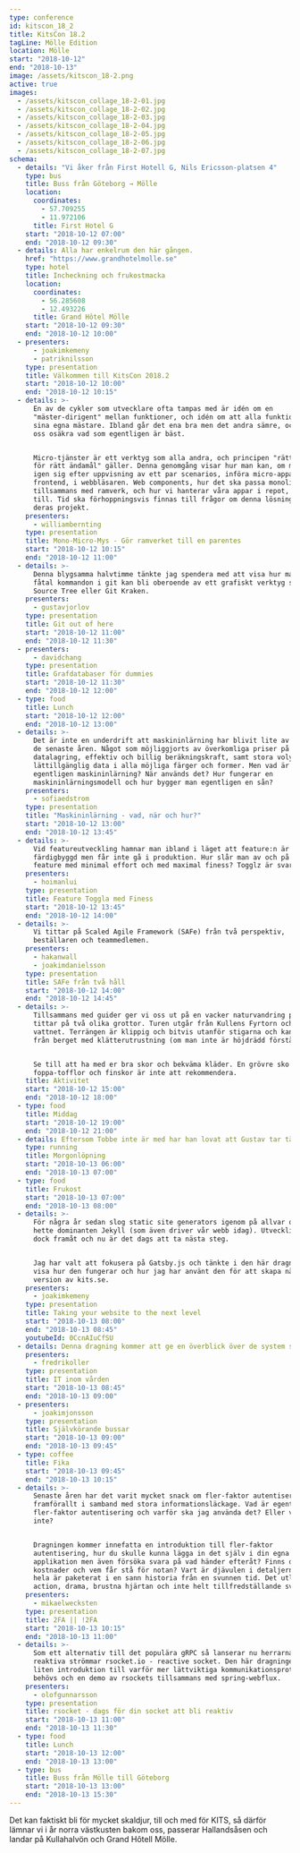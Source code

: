 ```yaml
---
type: conference
id: kitscon_18_2
title: KitsCon 18.2
tagLine: Mölle Edition
location: Mölle
start: "2018-10-12"
end: "2018-10-13"
image: /assets/kitscon_18-2.png
active: true
images:
  - /assets/kitscon_collage_18-2-01.jpg
  - /assets/kitscon_collage_18-2-02.jpg
  - /assets/kitscon_collage_18-2-03.jpg
  - /assets/kitscon_collage_18-2-04.jpg
  - /assets/kitscon_collage_18-2-05.jpg
  - /assets/kitscon_collage_18-2-06.jpg
  - /assets/kitscon_collage_18-2-07.jpg
schema:
  - details: "Vi åker från First Hotell G, Nils Ericsson-platsen 4"
    type: bus
    title: Buss från Göteborg → Mölle
    location:
      coordinates:
        - 57.709255
        - 11.972106
      title: First Hotel G
    start: "2018-10-12 07:00"
    end: "2018-10-12 09:30"
  - details: Alla har enkelrum den här gången.
    href: "https://www.grandhotelmolle.se"
    type: hotel
    title: Incheckning och frukostmacka
    location:
      coordinates:
        - 56.285608
        - 12.493226
      title: Grand Hôtel Mölle
    start: "2018-10-12 09:30"
    end: "2018-10-12 10:00"
  - presenters:
      - joakimkemeny
      - patriknilsson
    type: presentation
    title: Välkommen till KitsCon 2018.2
    start: "2018-10-12 10:00"
    end: "2018-10-12 10:15"
  - details: >-
      En av de cykler som utvecklare ofta tampas med är idén om en
      "mäster-dirigent" mellan funktioner, och idén om att alla funktioner är
      sina egna mästare. Ibland går det ena bra men det andra sämre, och det gör
      oss osäkra vad som egentligen är bäst.


      Micro-tjänster är ett verktyg som alla andra, och principen "rätt verktyg
      för rätt ändamål" gäller. Denna genomgång visar hur man kan, om man känner
      igen sig efter uppvisning av ett par scenarios, införa micro-appar i
      frontend, i webbläsaren. Web components, hur det ska passa monoliten
      tillsammans med ramverk, och hur vi hanterar våra appar i repot, och lite
      till. Tid ska förhoppningsvis finnas till frågor om denna lösning och
      deras projekt.
    presenters:
      - williambernting
    type: presentation
    title: Mono-Micro-Mys - Gör ramverket till en parentes
    start: "2018-10-12 10:15"
    end: "2018-10-12 11:00"
  - details: >-
      Denna blygsamma halvtimme tänkte jag spendera med att visa hur man med ett
      fåtal kommandon i git kan bli oberoende av ett grafiskt verktyg såsom
      Source Tree eller Git Kraken.
    presenters:
      - gustavjorlov
    type: presentation
    title: Git out of here
    start: "2018-10-12 11:00"
    end: "2018-10-12 11:30"
  - presenters:
      - davidchang
    type: presentation
    title: Grafdatabaser för dummies
    start: "2018-10-12 11:30"
    end: "2018-10-12 12:00"
  - type: food
    title: Lunch
    start: "2018-10-12 12:00"
    end: "2018-10-12 13:00"
  - details: >-
      Det är inte en underdrift att maskininlärning har blivit lite av en hype
      de senaste åren. Något som möjliggjorts av överkomliga priser på
      datalagring, effektiv och billig beräkningskraft, samt stora volymer av
      lättillgänglig data i alla möjliga färger och former. Men vad är
      egentligen maskininlärning? När används det? Hur fungerar en
      maskininlärningsmodell och hur bygger man egentligen en sån?
    presenters:
      - sofiaedstrom
    type: presentation
    title: "Maskininlärning - vad, när och hur?"
    start: "2018-10-12 13:00"
    end: "2018-10-12 13:45"
  - details: >-
      Vid featureutveckling hamnar man ibland i läget att feature:n är
      färdigbyggd men får inte gå i produktion. Hur slår man av och på en
      feature med minimal effort och med maximal finess? Togglz är svaret.
    presenters:
      - hoimanlui
    type: presentation
    title: Feature Toggla med Finess
    start: "2018-10-12 13:45"
    end: "2018-10-12 14:00"
  - details: >-
      Vi tittar på Scaled Agile Framework (SAFe) från två perspektiv,
      beställaren och teammedlemen.
    presenters:
      - hakanwall
      - joakimdanielsson
    type: presentation
    title: SAFe från två håll
    start: "2018-10-12 14:00"
    end: "2018-10-12 14:45"
  - details: >-
      Tillsammans med guider ger vi oss ut på en vacker naturvandring på Kullabergs sydsida där vi
      tittar på två olika grottor. Turen utgår från Kullens Fyrtorn och sträcker sig sedan längst 
      vattnet. Terrängen är klippig och bitvis utanför stigarna och kanske behöver vi fira oss ner
      från berget med klätterutrustning (om man inte är höjdrädd förstås).


      Se till att ha med er bra skor och bekväma kläder. En grövre sko eller idrottsko går bra men
      foppa-tofflor och finskor är inte att rekommendera.
    title: Aktivitet
    start: "2018-10-12 15:00"
    end: "2018-10-12 18:00"
  - type: food
    title: Middag
    start: "2018-10-12 19:00"
    end: "2018-10-12 21:00"
  - details: Eftersom Tobbe inte är med har han lovat att Gustav tar täten.
    type: running
    title: Morgonlöpning
    start: "2018-10-13 06:00"
    end: "2018-10-13 07:00"
  - type: food
    title: Frukost
    start: "2018-10-13 07:00"
    end: "2018-10-13 08:00"
  - details: >-
      För några år sedan slog static site generators igenom på allvar och då
      hette dominanten Jekyll (som även driver vår webb idag). Utvecklingen går
      dock framåt och nu är det dags att ta nästa steg.


      Jag har valt att fokusera på Gatsby.js och tänkte i den här dragningen
      visa hur den fungerar och hur jag har använt den för att skapa nästa
      version av kits.se.
    presenters:
      - joakimkemeny
    type: presentation
    title: Taking your website to the next level
    start: "2018-10-13 08:00"
    end: "2018-10-13 08:45"
    youtubeId: 0CcnAIuCfSU
  - details: Denna dragning kommer att ge en överblick över de system som jag arbetar med på Cerner. Den kommer även ge en inblick i de krav som ställs på vårdsystemen och konsekvenserna det kan få om de inte uppfylls.
    presenters:
      - fredrikoller
    type: presentation
    title: IT inom vården
    start: "2018-10-13 08:45"
    end: "2018-10-13 09:00"
  - presenters:
      - joakimjonsson
    type: presentation
    title: Självkörande bussar
    start: "2018-10-13 09:00"
    end: "2018-10-13 09:45"
  - type: coffee
    title: Fika
    start: "2018-10-13 09:45"
    end: "2018-10-13 10:15"
  - details: >-
      Senaste åren har det varit mycket snack om fler-faktor autentisering,
      framförallt i samband med stora informationsläckage. Vad är egentligen
      fler-faktor autentisering och varför ska jag använda det? Eller varför
      inte?


      Dragningen kommer innefatta en introduktion till fler-faktor
      autentisering, hur du skulle kunna lägga in det själv i din egna
      applikation men även försöka svara på vad händer efteråt? Finns det gömda
      kostnader och vem får stå för notan? Vart är djävulen i detaljerna? Det
      hela är paketerat i en sann historia från en svunnen tid. Det utlovas
      action, drama, brustna hjärtan och inte helt tillfredställande svar.
    presenters:
      - mikaelwecksten
    type: presentation
    title: 2FA || !2FA
    start: "2018-10-13 10:15"
    end: "2018-10-13 11:00"
  - details: >-
      Som ett alternativ till det populära gRPC så lanserar nu herrarna bakom
      reaktiva strömmar rsocket.io - reactive socket. Den här dragningen blir en
      liten introduktion till varför mer lättviktiga kommunikationsprotokoll
      behövs och en demo av rsockets tillsammans med spring-webflux.
    presenters:
      - olofgunnarsson
    type: presentation
    title: rsocket - dags för din socket att bli reaktiv
    start: "2018-10-13 11:00"
    end: "2018-10-13 11:30"
  - type: food
    title: Lunch
    start: "2018-10-13 12:00"
    end: "2018-10-13 13:00"
  - type: bus
    title: Buss från Mölle till Göteborg
    start: "2018-10-13 13:00"
    end: "2018-10-13 15:30"
---
```


Det kan faktiskt bli för mycket skaldjur, till och med för KITS, så därför lämnar vi i år norra västkusten bakom oss, passerar Hallandsåsen och landar på Kullahalvön och Grand Hôtell Mölle.
